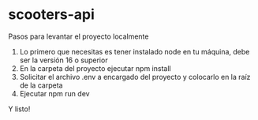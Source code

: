 # scooters-api

Pasos para levantar el proyecto localmente 
1. Lo primero que necesitas es tener instalado node en tu máquina, debe ser la versión 16 o superior
2. En la carpeta del proyecto ejecutar npm install
3. Solicitar el archivo .env a encargado del proyecto y colocarlo en la raíz de la carpeta
4. Ejecutar npm run dev

Y listo!

